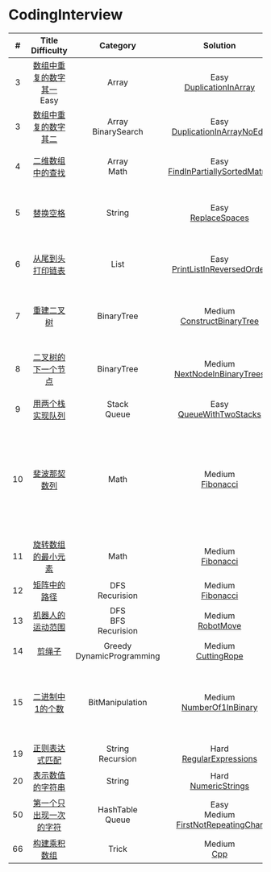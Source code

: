 # CodingInterview
| # | Title<br>Difficulty | Category | Solution | Notes |
|:---:| :-----: | :---------:| :-----------:| :---------:| 
| 3 | [数组中重复的数字 其一](Questions/3.%20DuplicationInArray/3.%20DuplicationInArray.md) <br>Easy| Array | Easy <br> [DuplicationInArray](Cpp/3.%20DuplicationInArrayNoEdit.cpp) | 排序<br>HashTable<br>数组特点 |
| 3 | [数组中重复的数字 其二](Questions/3.%20DuplicationInArray/3.%20DuplicationInArrayNoEdit.md) | Array<br>BinarySearch | Easy <br> [DuplicationInArrayNoEdit](Cpp/3.%20DuplicationInArrayNoEdit.cpp) | 数组特点<br>抽屉原理<br>二分查找 |
| 4 | [二维数组中的查找](Questions/4.%20FindInPartiallySortedMatrix/4.%20FindInPartiallySortedMatrix.md) | Array<br>Math | Easy <br> [FindInPartiallySortedMatrix](Cpp/4.%20FindInPartiallySortedMatrix.cpp) |:+1:<br>单调性扫描 |
| 5 | [替换空格](Questions/5.%20ReplaceSpaces/5.%20ReplaceSpaces.md) | String | Easy <br> [ReplaceSpaces](Cpp/5.%20ReplaceSpaces.cpp) |线性从前往后<br>双指针从后往前 |
| 6 | [从尾到头打印链表](Questions/6.%20PrintListInReversedOrder/6.%20PrintListInReversedOrder.md) | List | Easy <br> [PrintListInReversedOrder](Cpp/6.%20PrintListInReversedOrder.cpp) |栈性质迭代<br>递归本质栈 |
| 7 | [重建二叉树](Questions/7.%20ConstructBinaryTree/7.%20ConstructBinaryTree.md) | BinaryTree | Medium <br> [ConstructBinaryTree](Cpp/7.%20ConstructBinaryTree.cpp) |:+1:<br>前序后序性质<br>递归构建|
| 8 | [二叉树的下一个节点](Questions/8.%20NextNodeInBinaryTrees/8.%20NextNodeInBinaryTrees.md) | BinaryTree | Medium <br> [NextNodeInBinaryTrees](Cpp/8.%20NextNodeInBinaryTrees.cpp) |:+1:<br>利用性质<br>分情况讨论|
| 9 | [用两个栈实现队列](Questions/9.%20QueueWithTwoStacks/9.%20QueueWithTwoStacks.md) | Stack<br>Queue | Easy <br> [QueueWithTwoStacks](Cpp/9.%20QueueWithTwoStacks.cpp) |栈式队列|
| 10 | [斐波那契数列](Questions/10.%20Fibonacci/10.%20Fibonacci.md) | Math | Medium <br> [Fibonacci](Cpp/10.%20Fibonacci.cpp) |:+1::white_check_mark:<br>递归<br>记忆化搜索<br>递推<br>递推+滚动变量<br>矩阵运算 + 快速幂|
| 11 | [旋转数组的最小元素](Questions/11.%20MinNumberInRotatedArray/11.%20MinNumberInRotatedArray.md) | Math | Medium <br> [Fibonacci](CodingInterview/Questions/11.%20MinNumberInRotatedArray/11.%20MinNumberInRotatedArray.cpp) |:+1:<br>顺序查找<br>二分|
| 12 | [矩阵中的路径](Questions/12.%20StringPathInMatrix/12.%20StringPathInMatrix.md) | DFS<br>Recurision | Medium <br> [Fibonacci](Cpp/12.%20StringPathInMatrix.cpp) |DFS|
| 13 | [机器人的运动范围](Questions/13.%20RobotMove/13.%20RobotMove.md) | DFS<br>BFS<br>Recurision | Medium <br> [RobotMove](Cpp/13.%20RobotMove.cpp) |DFS<br>BFS|
| 14 | [剪绳子](Questions/14.%20CuttingRope/14.%20CuttingRope.md) | Greedy<br>DynamicProgramming | Medium <br> [CuttingRope](Cpp/14.%20CuttingRope.cpp) |动态规划<br>贪心证明|
| 15 | [二进制中1的个数](Questions/15.%20NumberOf1InBinary/15.%20NumberOf1InBinary.md) | BitManipulation | Medium <br> [NumberOf1InBinary](Cpp/15.%20NumberOf1InBinary.cpp) |右移二进制<br>左移标志位<br>位运算规律|
| 19 | [正则表达式匹配](Questions/19.%20RegularExpressions/19.%20RegularExpressions.md) | String<br>Recursion | Hard <br> [RegularExpressions](Cpp/19.%20RegularExpressions.cpp) ||
| 20 | [表示数值的字符串](Questions/20.%20NumericStrings/20.%20NumericStrings.md) | String | Hard <br> [NumericStrings](Cpp/20.%20NumericStrings.cpp) ||
| 50 | [第一个只出现一次的字符](Questions/50.%20FirstNotRepeatingChar.md) | HashTable<br>Queue | Easy<br>Medium <br> [FirstNotRepeatingChar](Cpp/50.%20FirstNotRepeatingChar.cpp) |:+1:<br>队列灵活应用|
| 66 | [构建乘积数组](Questions/66.%20ConstuctArray.md) | Trick | Medium <br> [Cpp](Cpp/66.%20ConstuctArray.cpp) |思路转化|